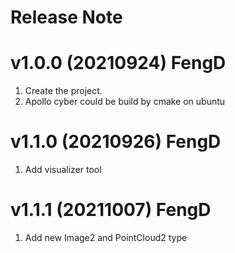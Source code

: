 # Release Note

# v1.0.0 (20210924) FengD
1. Create the project.
2. Apollo cyber could be build by cmake on ubuntu

# v1.1.0 (20210926) FengD
1. Add visualizer tool

# v1.1.1 (20211007) FengD
1. Add new Image2 and PointCloud2 type